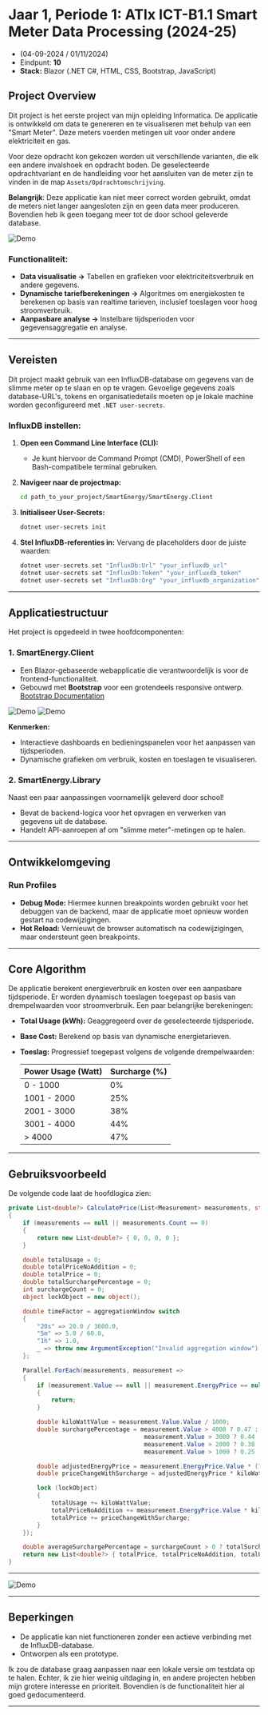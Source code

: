 # Jaar 1, Periode 1: ATIx ICT-B1.1 Smart Meter Data Processing (2024-25)
- (04-09-2024 / 01/11/2024)
- Eindpunt: **10**
- **Stack:** Blazor (.NET C#, HTML, CSS, Bootstrap, JavaScript)

## Project Overview
Dit project is het eerste project van mijn opleiding Informatica. De applicatie is ontwikkeld om data te genereren en te visualiseren met behulp van een "Smart Meter". Deze meters voerden metingen uit voor onder andere elektriciteit en gas.

Voor deze opdracht kon gekozen worden uit verschillende varianten, die elk een andere invalshoek en opdracht boden. De geselecteerde opdrachtvariant en de handleiding voor het aansluiten van de meter zijn te vinden in de map `Assets/Opdrachtomschrijving`.

**Belangrijk**: Deze applicatie kan niet meer correct worden gebruikt, omdat de meters niet langer aangesloten zijn en geen data meer produceren. Bovendien heb ik geen toegang meer tot de door school geleverde database.

![Demo](Assets/Readme_addons/Grafiek_weergave.gif)

### Functionaliteit:
- **Data visualisatie ->** Tabellen en grafieken voor elektriciteitsverbruik en andere gegevens.
- **Dynamische tariefberekeningen ->** Algoritmes om energiekosten te berekenen op basis van realtime tarieven, inclusief toeslagen voor hoog stroomverbruik.
- **Aanpasbare analyse ->** Instelbare tijdsperioden voor gegevensaggregatie en analyse.

---

## Vereisten
Dit project maakt gebruik van een InfluxDB-database om gegevens van de slimme meter op te slaan en op te vragen. Gevoelige gegevens zoals database-URL's, tokens en organisatiedetails moeten op je lokale machine worden geconfigureerd met `.NET user-secrets`.

### InfluxDB instellen:

1. **Open een Command Line Interface (CLI):**
   - Je kunt hiervoor de Command Prompt (CMD), PowerShell of een Bash-compatibele terminal gebruiken.

2. **Navigeer naar de projectmap:**
   ```bash
   cd path_to_your_project/SmartEnergy/SmartEnergy.Client
   ```

3. **Initialiseer User-Secrets:**
   ```bash
   dotnet user-secrets init
   ```

4. **Stel InfluxDB-referenties in:**
   Vervang de placeholders door de juiste waarden:
   ```bash
   dotnet user-secrets set "InfluxDb:Url" "your_influxdb_url"
   dotnet user-secrets set "InfluxDb:Token" "your_influxdb_token"
   dotnet user-secrets set "InfluxDb:Org" "your_influxdb_organization"
   ```

---

## Applicatiestructuur
Het project is opgedeeld in twee hoofdcomponenten:

### 1. **SmartEnergy.Client**
   - Een Blazor-gebaseerde webapplicatie die verantwoordelijk is voor de frontend-functionaliteit.
   - Gebouwd met **Bootstrap** voor een grotendeels responsive ontwerp. [Bootstrap Documentation](https://getbootstrap.com/docs/5.1/getting-started/introduction/)

![Demo](Assets/Readme_addons/Voorpagina_weergave.gif)
![Demo](Assets/Readme_addons/Instellingen_weergave.gif)

   **Kenmerken:**
   - Interactieve dashboards en bedieningspanelen voor het aanpassen van tijdsperioden.
   - Dynamische grafieken om verbruik, kosten en toeslagen te visualiseren.

### 2. **SmartEnergy.Library**
Naast een paar aanpassingen voornamelijk geleverd door school!
   - Bevat de backend-logica voor het opvragen en verwerken van gegevens uit de database.
   - Handelt API-aanroepen af om "slimme meter"-metingen op te halen.

---

## Ontwikkelomgeving

### Run Profiles
- **Debug Mode:** Hiermee kunnen breakpoints worden gebruikt voor het debuggen van de backend, maar de applicatie moet opnieuw worden gestart na codewijzigingen.
- **Hot Reload:** Vernieuwt de browser automatisch na codewijzigingen, maar ondersteunt geen breakpoints.

---

## Core Algorithm
De applicatie berekent energieverbruik en kosten over een aanpasbare tijdsperiode. Er worden dynamisch toeslagen toegepast op basis van drempelwaarden voor stroomverbruik. Een paar belangrijke berekeningen:

- **Total Usage (kWh):** Geaggregeerd over de geselecteerde tijdsperiode.
- **Base Cost:** Berekend op basis van dynamische energietarieven.
- **Toeslag:** Progressief toegepast volgens de volgende drempelwaarden:
  
  | Power Usage (Watt) | Surcharge (%) |
  |--------------------|---------------|
  | 0 - 1000           | 0%            |
  | 1001 - 2000        | 25%           |
  | 2001 - 3000        | 38%           |
  | 3001 - 4000        | 44%           |
  | > 4000             | 47%           |

---

## Gebruiksvoorbeeld
De volgende code laat de hoofdlogica zien:

```csharp
private List<double?> CalculatePrice(List<Measurement> measurements, string aggregationWindow)
{
    if (measurements == null || measurements.Count == 0)
    {
        return new List<double?> { 0, 0, 0, 0 };
    }

    double totalUsage = 0;
    double totalPriceNoAddition = 0;
    double totalPrice = 0;
    double totalSurchargePercentage = 0;
    int surchargeCount = 0;
    object lockObject = new object();

    double timeFactor = aggregationWindow switch
    {
        "20s" => 20.0 / 3600.0,
        "5m" => 5.0 / 60.0,
        "1h" => 1.0,
        _ => throw new ArgumentException("Invalid aggregation window")
    };

    Parallel.ForEach(measurements, measurement =>
    {
        if (measurement.Value == null || measurement.EnergyPrice == null || measurement.Value <= 0 || measurement.EnergyPrice <= 0)
        {
            return;
        }

        double kiloWattValue = measurement.Value.Value / 1000;
        double surchargePercentage = measurement.Value > 4000 ? 0.47 :
                                      measurement.Value > 3000 ? 0.44 :
                                      measurement.Value > 2000 ? 0.38 :
                                      measurement.Value > 1000 ? 0.25 : 0;

        double adjustedEnergyPrice = measurement.EnergyPrice.Value * (1 + surchargePercentage);
        double priceChangeWithSurcharge = adjustedEnergyPrice * kiloWattValue * timeFactor;

        lock (lockObject)
        {
            totalUsage += kiloWattValue;
            totalPriceNoAddition += measurement.EnergyPrice.Value * kiloWattValue * timeFactor;
            totalPrice += priceChangeWithSurcharge;
        }
    });

    double averageSurchargePercentage = surchargeCount > 0 ? totalSurchargePercentage / surchargeCount * 100 : 0;
    return new List<double?> { totalPrice, totalPriceNoAddition, totalUsage, averageSurchargePercentage };
}
```
---

![Demo](Assets/Readme_addons/Totale_weergave.gif)

---

## Beperkingen
- De applicatie kan niet functioneren zonder een actieve verbinding met de InfluxDB-database. 
- Ontworpen als een prototype.


Ik zou de database graag aanpassen naar een lokale versie om testdata op te halen. Echter, ik zie hier weinig uitdaging in, en andere projecten hebben mijn grotere interesse en prioriteit. Bovendien is de functionaliteit hier al goed gedocumenteerd.

---
